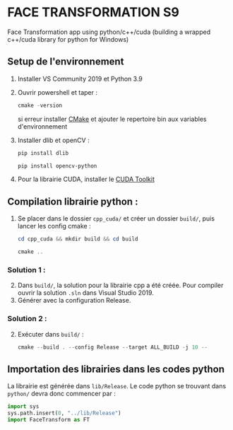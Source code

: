 # FACE TRANSFORMATION S9
Face Transformation app using python/c++/cuda
(building a wrapped c++/cuda library for python for Windows)

## Setup de l'environnement
1) Installer VS Community 2019 et Python 3.9
2) Ouvrir powershell et taper : 

     ```Powershell 
     cmake -version
     ```
     
    si erreur installer [CMake](https://cmake.org/download/) et ajouter le repertoire bin aux variables d'environnement

3) Installer dlib et openCV :

    ```Powershell
    pip install dlib
    ```

    ```Powershell
    pip install opencv-python
    ```

4) Pour la librairie CUDA, installer le [CUDA Toolkit](https://developer.nvidia.com/cuda-toolkit)

## Compilation librairie python :
1) Se placer dans le dossier `cpp_cuda/` et créer un dossier `build/`, puis lancer les config cmake :

    ```Powershell
    cd cpp_cuda && mkdir build && cd build
    ```

    ```Powershell
    cmake ..
    ```

### Solution 1 :
2) Dans `build/`, la solution pour la librairie cpp a été créée. Pour compiler ouvrir la solution `.sln` dans Visual Studio 2019.
3) Générer avec la configuration Release.

### Solution 2 : 
2) Exécuter dans `build/` : 

    ```Powershell
    cmake --build . --config Release --target ALL_BUILD -j 10 --
    ```

## Importation des librairies dans les codes python
La librairie est générée dans `lib/Release`.
Le code python se trouvant dans `python/` devra donc commencer par :

```Python
import sys
sys.path.insert(0, "../lib/Release")
import FaceTransform as FT 
```

